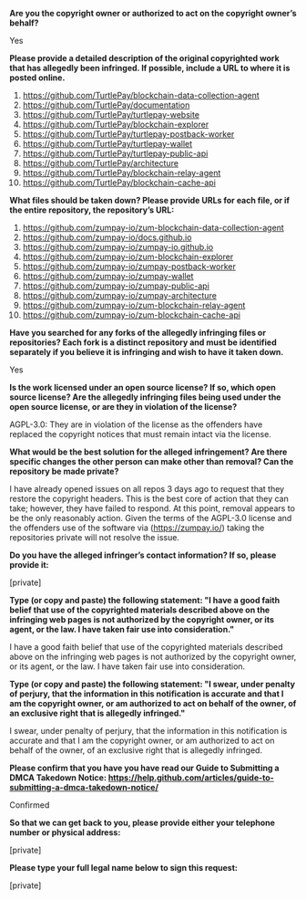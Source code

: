 **Are you the copyright owner or authorized to act on the copyright owner’s behalf?**

Yes

**Please provide a detailed description of the original copyrighted work that has allegedly been infringed. If possible, include a URL to where it is posted online.**

1. https://github.com/TurtlePay/blockchain-data-collection-agent   
2. https://github.com/TurtlePay/documentation   
3. https://github.com/TurtlePay/turtlepay-website   
4. https://github.com/TurtlePay/blockchain-explorer   
5. https://github.com/TurtlePay/turtlepay-postback-worker   
6. https://github.com/TurtlePay/turtlepay-wallet   
7. https://github.com/TurtlePay/turtlepay-public-api   
8. https://github.com/TurtlePay/architecture   
9. https://github.com/TurtlePay/blockchain-relay-agent   
10. https://github.com/TurtlePay/blockchain-cache-api

**What files should be taken down? Please provide URLs for each file, or if the entire repository, the repository’s URL:**

1. https://github.com/zumpay-io/zum-blockchain-data-collection-agent   
2. https://github.com/zumpay-io/docs.github.io   
3. https://github.com/zumpay-io/zumpay-io.github.io   
4. https://github.com/zumpay-io/zum-blockchain-explorer   
5. https://github.com/zumpay-io/zumpay-postback-worker   
6. https://github.com/zumpay-io/zumpay-wallet   
7. https://github.com/zumpay-io/zumpay-public-api   
8. https://github.com/zumpay-io/zumpay-architecture   
9. https://github.com/zumpay-io/zum-blockchain-relay-agent   
10. https://github.com/zumpay-io/zum-blockchain-cache-api

**Have you searched for any forks of the allegedly infringing files or repositories? Each fork is a distinct repository and must be identified separately if you believe it is infringing and wish to have it taken down.**

Yes

**Is the work licensed under an open source license? If so, which open source license? Are the allegedly infringing files being used under the open source license, or are they in violation of the license?**

AGPL-3.0: They are in violation of the license as the offenders have replaced the copyright notices that must remain intact via the license.

**What would be the best solution for the alleged infringement? Are there specific changes the other person can make other than removal? Can the repository be made private?**

I have already opened issues on all repos 3 days ago to request that they restore the copyright headers. This is the best core of action that they can take; however, they have failed to respond. At this point, removal appears to be the only reasonably action. Given the terms of the AGPL-3.0 license and the offenders use of the software via (https://zumpay.io/) taking the repositories private will not resolve the issue.

**Do you have the alleged infringer’s contact information? If so, please provide it:**

[private]

**Type (or copy and paste) the following statement: "I have a good faith belief that use of the copyrighted materials described above on the infringing web pages is not authorized by the copyright owner, or its agent, or the law. I have taken fair use into consideration."**

I have a good faith belief that use of the copyrighted materials described above on the infringing web pages is not authorized by the copyright owner, or its agent, or the law. I have taken fair use into consideration.

**Type (or copy and paste) the following statement: "I swear, under penalty of perjury, that the information in this notification is accurate and that I am the copyright owner, or am authorized to act on behalf of the owner, of an exclusive right that is allegedly infringed."**

I swear, under penalty of perjury, that the information in this notification is accurate and that I am the copyright owner, or am authorized to act on behalf of the owner, of an exclusive right that is allegedly infringed.

**Please confirm that you have you have read our Guide to Submitting a DMCA Takedown Notice: https://help.github.com/articles/guide-to-submitting-a-dmca-takedown-notice/**

Confirmed

**So that we can get back to you, please provide either your telephone number or physical address:**

[private]

**Please type your full legal name below to sign this request:**

[private]
